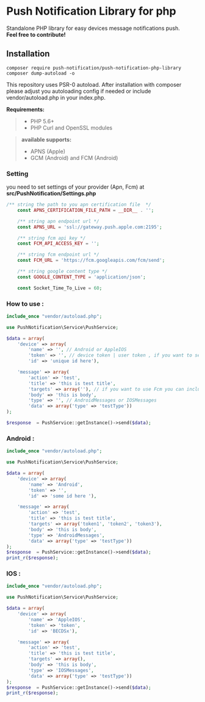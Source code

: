 

# Push Notification Library for php
 
Standalone PHP library for easy devices message notifications push.  
<i class="icon-flag"></i> 
**Feel free to contribute!**



Installation
-------------

    composer require push-notification/push-notification-php-library
    composer dump-autoload -o 


This repository uses PSR-0 autoload. After installation with composer please adjust you autoloading config if needed or include vendor/autoload.php in your index.php. 

 **Requirements:**

> - PHP 5.6+
> - PHP Curl and OpenSSL modules

  > **available supports:**
 > 
> - APNS (Apple)
> - GCM (Android) and FCM (Android)

### Setting
you need to set settings of your provider (Apn, Fcm) at  **src/PushNotification/Settings.php**
```php
/** string the path to you apn certification file  */
    const APNS_CERTIFICATION_FILE_PATH = __DIR__ . '';

    /** string apn endpoint url */
    const APNS_URL = 'ssl://gateway.push.apple.com:2195';

    /** string fcm api key */
    const FCM_API_ACCESS_KEY = '';

    /** string fcm endpoint url */
    const FCM_URL = 'https://fcm.googleapis.com/fcm/send';

    /** string google content type */
    const GOOGLE_CONTENT_TYPE = 'application/json';

    const Socket_Time_To_Live = 60;
```


### How to use : 
```php
include_once "vendor/autoload.php";

use PushNotification\Service\PushService;

$data = array(
    'device' => array(
        'name' => '', // Android or AppleIOS
        'token' => '', // device token | user token , if you want to send to apple device you have to fill this 
        'id' => 'unique id here'),

    'message' => array(
        'action' => 'test',
        'title' => 'this is test title',
        'targets' => array(''), // if you want to use Fcm you can inclue array of targets 
        'body' => 'this is body',
        'type' => '', // AndroidMessages or IOSMessages
        'data' => array('type' => 'testType'))
);

$response  = PushService::getInstance()->send($data);

```

### Android :
```php
include_once "vendor/autoload.php";

use PushNotification\Service\PushService;

$data = array(
    'device' => array(
        'name' => 'Android',  
        'token' => '', 
        'id' => 'some id here '),

    'message' => array(
        'action' => 'test',
        'title' => 'this is test title',
        'targets' => array('token1', 'token2', 'token3'),
        'body' => 'this is body',
        'type' => 'AndroidMessages',  
        'data' => array('type' => 'testType'))
);
$response  = PushService::getInstance()->send($data);
print_r($response);

```


### IOS :
```php
include_once "vendor/autoload.php";

use PushNotification\Service\PushService;

$data = array(
    'device' => array(
        'name' => 'AppleIOS',
        'token' => 'token',
        'id' => 'BECDSx'),

    'message' => array(
        'action' => 'test',
        'title' => 'this is test title',
        'targets' => array(),
        'body' => 'this is body',
        'type' => 'IOSMessages', 
        'data' => array('type' => 'testType'))
);
$response  = PushService::getInstance()->send($data);
print_r($response);

```
